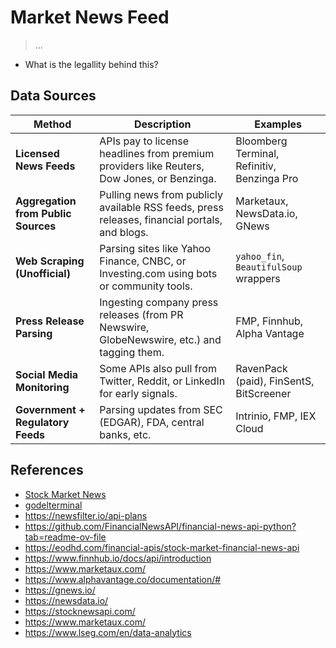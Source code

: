 # Market News Feed

> ...

- What is the legallity behind this?

## Data Sources

| **Method**                          | **Description**                                                                               | **Examples**                                |
| ----------------------------------- | --------------------------------------------------------------------------------------------- | ------------------------------------------- |
| **Licensed News Feeds**             | APIs pay to license headlines from premium providers like Reuters, Dow Jones, or Benzinga.    | Bloomberg Terminal, Refinitiv, Benzinga Pro |
| **Aggregation from Public Sources** | Pulling news from publicly available RSS feeds, press releases, financial portals, and blogs. | Marketaux, NewsData.io, GNews               |
| **Web Scraping (Unofficial)**       | Parsing sites like Yahoo Finance, CNBC, or Investing.com using bots or community tools.       | `yahoo_fin`, `BeautifulSoup` wrappers       |
| **Press Release Parsing**           | Ingesting company press releases (from PR Newswire, GlobeNewswire, etc.) and tagging them.    | FMP, Finnhub, Alpha Vantage                 |
| **Social Media Monitoring**         | Some APIs also pull from Twitter, Reddit, or LinkedIn for early signals.                      | RavenPack (paid), FinSentS, BitScreener     |
| **Government + Regulatory Feeds**   | Parsing updates from SEC (EDGAR), FDA, central banks, etc.                                    | Intrinio, FMP, IEX Cloud                    |



## References

- [Stock Market News](https://finance.yahoo.com/topic/stock-market-news/?guccounter=1)
- [godelterminal](https://app.godelterminal.com)
- https://newsfilter.io/api-plans
- https://github.com/FinancialNewsAPI/financial-news-api-python?tab=readme-ov-file
- https://eodhd.com/financial-apis/stock-market-financial-news-api
- https://www.finnhub.io/docs/api/introduction
- https://www.marketaux.com/
- https://www.alphavantage.co/documentation/#
- https://gnews.io/
- https://newsdata.io/
- https://stocknewsapi.com/
- https://www.marketaux.com/
- https://www.lseg.com/en/data-analytics